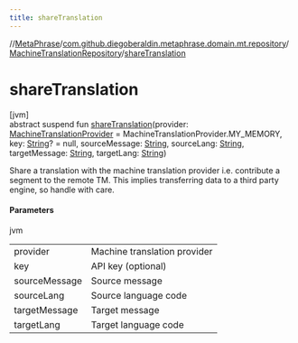 ```yaml
---
title: shareTranslation
---
```

//[MetaPhrase](../../../index.html)/[com.github.diegoberaldin.metaphrase.domain.mt.repository](../index.html)/[MachineTranslationRepository](index.html)/[shareTranslation](share-translation.html)



# shareTranslation



[jvm]\
abstract suspend fun [shareTranslation](share-translation.html)(provider: [MachineTranslationProvider](../../com.github.diegoberaldin.metaphrase.domain.mt.repository.data/-machine-translation-provider/index.html) = MachineTranslationProvider.MY_MEMORY, key: [String](https://kotlinlang.org/api/latest/jvm/stdlib/kotlin/-string/index.html)? = null, sourceMessage: [String](https://kotlinlang.org/api/latest/jvm/stdlib/kotlin/-string/index.html), sourceLang: [String](https://kotlinlang.org/api/latest/jvm/stdlib/kotlin/-string/index.html), targetMessage: [String](https://kotlinlang.org/api/latest/jvm/stdlib/kotlin/-string/index.html), targetLang: [String](https://kotlinlang.org/api/latest/jvm/stdlib/kotlin/-string/index.html))



Share a translation with the machine translation provider i.e. contribute a segment to the remote TM. This implies transferring data to a third party engine, so handle with care.



#### Parameters


jvm

| | |
|---|---|
| provider | Machine translation provider |
| key | API key (optional) |
| sourceMessage | Source message |
| sourceLang | Source language code |
| targetMessage | Target message |
| targetLang | Target language code |




